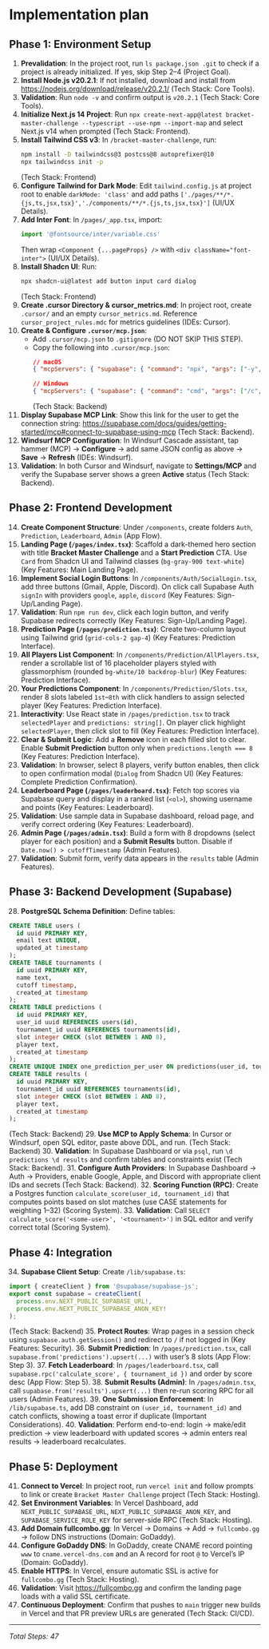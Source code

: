 # Implementation plan

## Phase 1: Environment Setup

1. **Prevalidation**: In the project root, run `ls package.json .git` to check if a project is already initialized. If yes, skip Step 2–4 (Project Goal).
2. **Install Node.js v20.2.1**: If not installed, download and install from https://nodejs.org/download/release/v20.2.1/ (Tech Stack: Core Tools).
3. **Validation**: Run `node -v` and confirm output is `v20.2.1` (Tech Stack: Core Tools).
4. **Initialize Next.js 14 Project**: Run `npx create-next-app@latest bracket-master-challenge --typescript --use-npm --import-map` and select Next.js v14 when prompted (Tech Stack: Frontend).
5. **Install Tailwind CSS v3**: In `/bracket-master-challenge`, run:
   ```bash
   npm install -D tailwindcss@3 postcss@8 autoprefixer@10
   npx tailwindcss init -p
   ```
   (Tech Stack: Frontend)
6. **Configure Tailwind for Dark Mode**: Edit `tailwind.config.js` at project root to enable `darkMode: 'class'` and add paths `['./pages/**/*.{js,ts,jsx,tsx}','./components/**/*.{js,ts,jsx,tsx}']` (UI/UX Details).
7. **Add Inter Font**: In `/pages/_app.tsx`, import:
   ```js
   import '@fontsource/inter/variable.css'
   ```
   Then wrap `<Component {...pageProps} />` with `<div className="font-inter">` (UI/UX Details).
8. **Install Shadcn UI**: Run:
   ```bash
   npx shadcn-ui@latest add button input card dialog
   ```
   (Tech Stack: Frontend)
9. **Create .cursor Directory & cursor_metrics.md**: In project root, create `.cursor/` and an empty `cursor_metrics.md`. Reference `cursor_project_rules.mdc` for metrics guidelines (IDEs: Cursor).
10. **Create & Configure `.cursor/mcp.json`**:
    - Add `.cursor/mcp.json` to `.gitignore` (DO NOT SKIP THIS STEP).
    - Copy the following into `.cursor/mcp.json`:
      ```json
      // macOS
      { "mcpServers": { "supabase": { "command": "npx", "args": ["-y","@modelcontextprotocol/server-postgres","<connection-string>"] } }}

      // Windows
      { "mcpServers": { "supabase": { "command": "cmd", "args": ["/c","npx","-y","@modelcontextprotocol/server-postgres","`<connection-string>`"] } }}
      ```
      (Tech Stack: Backend)
11. **Display Supabase MCP Link**: Show this link for the user to get the connection string: https://supabase.com/docs/guides/getting-started/mcp#connect-to-supabase-using-mcp (Tech Stack: Backend).
12. **Windsurf MCP Configuration**: In Windsurf Cascade assistant, tap hammer (MCP) → **Configure** → add same JSON config as above → **Save** → **Refresh** (IDEs: Windsurf).
13. **Validation**: In both Cursor and Windsurf, navigate to **Settings/MCP** and verify the Supabase server shows a green **Active** status (Tech Stack: Backend).

## Phase 2: Frontend Development

14. **Create Component Structure**: Under `/components`, create folders `Auth`, `Prediction`, `Leaderboard`, `Admin` (App Flow).
15. **Landing Page (`/pages/index.tsx`)**: Scaffold a dark-themed hero section with title **Bracket Master Challenge** and a **Start Prediction** CTA. Use `Card` from Shadcn UI and Tailwind classes (`bg-gray-900 text-white`) (Key Features: Main Landing Page).
16. **Implement Social Login Buttons**: In `/components/Auth/SocialLogin.tsx`, add three buttons (Gmail, Apple, Discord). On click call Supabase Auth `signIn` with providers `google`, `apple`, `discord` (Key Features: Sign-Up/Landing Page).
17. **Validation**: Run `npm run dev`, click each login button, and verify Supabase redirects correctly (Key Features: Sign-Up/Landing Page).
18. **Prediction Page (`/pages/prediction.tsx`)**: Create two-column layout using Tailwind grid (`grid-cols-2 gap-4`) (Key Features: Prediction Interface).
19. **All Players List Component**: In `/components/Prediction/AllPlayers.tsx`, render a scrollable list of 16 placeholder players styled with glassmorphism (rounded `bg-white/10 backdrop-blur`) (Key Features: Prediction Interface).
20. **Your Predictions Component**: In `/components/Prediction/Slots.tsx`, render 8 slots labeled `1st`–`8th` with click handlers to assign selected player (Key Features: Prediction Interface).
21. **Interactivity**: Use React state in `/pages/prediction.tsx` to track `selectedPlayer` and `predictions: string[]`. On player click highlight `selectedPlayer`, then click slot to fill (Key Features: Prediction Interface).
22. **Clear & Submit Logic**: Add a **Remove** icon in each filled slot to clear. Enable **Submit Prediction** button only when `predictions.length === 8` (Key Features: Prediction Interface).
23. **Validation**: In browser, select 8 players, verify button enables, then click to open confirmation modal (`Dialog` from Shadcn UI) (Key Features: Complete Prediction Confirmation).
24. **Leaderboard Page (`/pages/leaderboard.tsx`)**: Fetch top scores via Supabase query and display in a ranked list (`<ol>`), showing username and points (Key Features: Leaderboard).
25. **Validation**: Use sample data in Supabase dashboard, reload page, and verify correct ordering (Key Features: Leaderboard).
26. **Admin Page (`/pages/admin.tsx`)**: Build a form with 8 dropdowns (select player for each position) and a **Submit Results** button. Disable if `Date.now() > cutoffTimestamp` (Admin Features).
27. **Validation**: Submit form, verify data appears in the `results` table (Admin Features).

## Phase 3: Backend Development (Supabase)

28. **PostgreSQL Schema Definition**: Define tables:
   ```sql
   CREATE TABLE users (
     id uuid PRIMARY KEY,
     email text UNIQUE,
     updated_at timestamp
   );
   CREATE TABLE tournaments (
     id uuid PRIMARY KEY,
     name text,
     cutoff timestamp,
     created_at timestamp
   );
   CREATE TABLE predictions (
     id uuid PRIMARY KEY,
     user_id uuid REFERENCES users(id),
     tournament_id uuid REFERENCES tournaments(id),
     slot integer CHECK (slot BETWEEN 1 AND 8),
     player text,
     created_at timestamp
   );
   CREATE UNIQUE INDEX one_prediction_per_user ON predictions(user_id, tournament_id, slot);
   CREATE TABLE results (
     id uuid PRIMARY KEY,
     tournament_id uuid REFERENCES tournaments(id),
     slot integer CHECK (slot BETWEEN 1 AND 8),
     player text,
     created_at timestamp
   );
   ```
   (Tech Stack: Backend)
29. **Use MCP to Apply Schema**: In Cursor or Windsurf, open SQL editor, paste above DDL, and run. (Tech Stack: Backend)
30. **Validation**: In Supabase Dashboard or via `psql`, run `
   \d predictions
   \d results
   ` and confirm tables and constraints exist (Tech Stack: Backend).
31. **Configure Auth Providers**: In Supabase Dashboard → Auth → Providers, enable Google, Apple, and Discord with appropriate client IDs and secrets (Tech Stack: Backend).
32. **Scoring Function (RPC)**: Create a Postgres function `calculate_score(user_id, tournament_id)` that computes points based on slot matches (use CASE statements for weighting 1–32) (Scoring System).
33. **Validation**: Call `SELECT calculate_score('<some-user>', '<tournament>')` in SQL editor and verify correct total (Scoring System).

## Phase 4: Integration

34. **Supabase Client Setup**: Create `/lib/supabase.ts`:
   ```ts
   import { createClient } from '@supabase/supabase-js';
   export const supabase = createClient(
     process.env.NEXT_PUBLIC_SUPABASE_URL!,
     process.env.NEXT_PUBLIC_SUPABASE_ANON_KEY!
   );
   ```
   (Tech Stack: Backend)
35. **Protect Routes**: Wrap pages in a session check using `supabase.auth.getSession()` and redirect to `/` if not logged in (Key Features: Security).
36. **Submit Prediction**: In `/pages/prediction.tsx`, call `supabase.from('predictions').upsert(...)` with user’s 8 slots (App Flow: Step 3).
37. **Fetch Leaderboard**: In `/pages/leaderboard.tsx`, call `supabase.rpc('calculate_score', { tournament_id })` and order by score desc (App Flow: Step 5).
38. **Submit Results (Admin)**: In `/pages/admin.tsx`, call `supabase.from('results').upsert(...)` then re-run scoring RPC for all users (Admin Features).
39. **One Submission Enforcement**: In `/lib/supabase.ts`, add DB constraint on `(user_id, tournament_id)` and catch conflicts, showing a toast error if duplicate (Important Considerations).
40. **Validation**: Perform end-to-end: login → make/edit prediction → view leaderboard with updated scores → admin enters real results → leaderboard recalculates.

## Phase 5: Deployment

41. **Connect to Vercel**: In project root, run `vercel init` and follow prompts to link or create `Bracket Master Challenge` project (Tech Stack: Hosting).
42. **Set Environment Variables**: In Vercel Dashboard, add `NEXT_PUBLIC_SUPABASE_URL`, `NEXT_PUBLIC_SUPABASE_ANON_KEY`, and `SUPABASE_SERVICE_ROLE_KEY` for server-side RPC (Tech Stack: Hosting).
43. **Add Domain fullcombo.gg**: In Vercel → Domains → Add → `fullcombo.gg` → follow DNS instructions (Domain: GoDaddy).
44. **Configure GoDaddy DNS**: In GoDaddy, create CNAME record pointing `www` to `cname.vercel-dns.com` and an A record for root `@` to Vercel’s IP (Domain: GoDaddy).
45. **Enable HTTPS**: In Vercel, ensure automatic SSL is active for `fullcombo.gg` (Tech Stack: Hosting).
46. **Validation**: Visit https://fullcombo.gg and confirm the landing page loads with a valid SSL certificate.
47. **Continuous Deployment**: Confirm that pushes to `main` trigger new builds in Vercel and that PR preview URLs are generated (Tech Stack: CI/CD).

---

*Total Steps: 47*